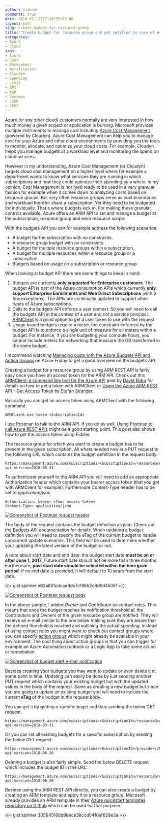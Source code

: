 ```yaml
---
author: sjohner
comments: true
date: 2018-07-12T22:43:55+02:00
layout: post
slug: create-budget-for-resource-group
title: "Create budget for resource group and get notified in case of overspending"
categories:
- Azure
- Cloud
tags:
- Azure
- Cost
- Management
- Notification
- Cloudyn
- Spending
- Limit
- API
- ARM
- Postman
- JSON
- REST
---
```


Azure (or any other cloud) customers normally are very interested in how much money a given project or application is burning. Microsoft provides multiple instruments to manage cost including [Azure Cost Management](https://azure.microsoft.com/en-us/services/cost-management/) (powered by Cloudyn). Azure Cost Management can help you to manage cost for your Azure and other cloud environments by providing you the tools to monitor, allocate, and optimize your cloud costs. For example, Cloudyn helps you manage budgets at a workload level and monitoring the spend on cloud services.

However in my understanding, Azure Cost Management (or Cloudyn) targets cloud cost management on a higher level where for example a department wants to know what services they are running in which subscriptions and how they could optimize their spending as a whole. In my opinion, Cost Management is not (yet) ready to be used in a very granular fashion for example when it comes down to analyzing costs based on resource groups. But very often resource groups serve as cost boundaries and workload therefor share a subscription. Yet they need to be budgeted for individually. That's where budgets kick in. For making these granular controls available, Azure offers an ARM API to set and manage a budget at the subscription, resource group and even resource scope. 

With the budgets API you can for example address the following scenarios:

* A budget for the subscription with no constraints.
* A resource group budget with no constraints.
* A budget for multiple resource groups within a subscription.
* A budget for multiple resources within a resource group or a subscription.
* Budgets based on usage on a subscription or resource group.

When looking at budget API there are some things to keep in mind:

1. Budgets are currently __only supported for Enterprise customers__. The budget API is part of the Azure consumption APIs which currently __only support Enterprise Enrollments and Web Direct Subscriptions__ (with a few exceptions). The APIs are continually updated to support other types of Azure subscriptions.
2. Calls to the budgets API enforce a user context. So you will need to call the budgets API in the context of a user and not a service principal. [ARMClient](http://blog.davidebbo.com/2015/01/azure-resource-manager-client.html) is a good option to get a user token to use with the request
3. Usage based budgets require a meter, the constraint enforced by the budget API is to enforce a single unit of measure for all meters within a budget. For instance, if you are budgeting your compute hours, you cannot include meters for networking that measure the GB transferred in the same budget.

I recommend watching [Managing costs with the Azure Budgets API and Action Groups](https://channel9.msdn.com/Shows/Azure-Friday/Managing-costs-with-the-Azure-Budgets-API-and-Action-Groups) on Azure Friday to get a good overview on the budgets API.

Creating a budget for a resource group by using ARM REST API is fairly easy once you have an access token for the ARM API. Check out this [ARMClient: a command line tool for the Azure API](http://blog.davidebbo.com/2015/01/azure-resource-manager-client.html) post by [David Ebbo](https://twitter.com/davidebbo) for details on how to get a token with ARMClient or [Using the Azure ARM REST API – Get Access Token](https://blogs.technet.microsoft.com/stefan_stranger/2016/10/21/using-the-azure-arm-rest-apin-get-access-token/) by [Stefan Stranger](https://twitter.com/sstranger).

Basically you can get an access token using ARMClient with the following command.

```
ARMClient.exe token <SubscriptionId>
```

I use [Postman](https://www.getpostman.com/) to talk to the ARM API. If you do as well, [Using Postman to call Azure REST APIs](https://blogs.msdn.microsoft.com/benjaminperkins/2017/01/03/using-postman-to-call-azure-rest-apis/) might be a good starting point. This post also shows how to get the access token using Fiddler.

The resource group for which you want to create a budget has to be present in the given subscription. All whats needed now is a PUT request to the following URL which contains the budget definition in the request body.

```
https://management.azure.com/subscriptions/<SubscriptionId>/resourceGroups/<RGname>/providers/Microsoft.Consumption/budgets/mybudget?api-version=2018-03-31
```

To authenticate yourself to the ARM API you will need to add an appropriate Authorization header which contains your bearer access token (that you got with ARMClient for example). Furthermore Content-Type header has to be set to _application/json_

```
Authorization: bearer <Your access token>
Content-Type: application/json
```

[![Screenshot of Postman request header](/images/budget-postman-header.png)](/images/budget-postman-header.png)

The body of the request contains the budget definition as json. Check out the [Budgets API documentation](https://docs.microsoft.com/en-us/rest/api/consumption/budgets) for details. When updating a budget definition you will need to specify the eTag of the current budget to handle concurrent update scenarios. This field will be used to determine whether your updating the latest version of the budget or not.

A note about start date and end date: the budget start date __must be on or after June 1, 2017__. Future start date should not be more than three months. Furthermore, __past start date should be selected within the time grain period__. If no end date is provided, it will default to 10 years from the start date.

{{< gist sjohner e62a851cdcae8dc7c198b2c8d9d3505f >}}

[![Screenshot of Postman request body](/images/budget-postman-body.png)](/images/budget-postman-body.png)

In the above sample, I added _Owner_ and _Contributor_ as contact roles. This means that once the budget reaches its notification threshold all the Contributors and Owners of the given resource group are notified. They will receive an e-mail similar to the one below making sure they are aware that the defined threshold is reached and outlining the actual spending. Instead of using contact roles you might want to check out contact groups where you can specify [action groups](https://docs.microsoft.com/en-us/azure/monitoring-and-diagnostics/monitoring-action-groups) which might already be available in your environment. The cool thing about action groups is that you can trigger for example an Azure Automation runbook or a Logic App to take some action or remediation.

[![Screenshot of budget alert e-mail notification](/images/budget-alert-notification.png)](/images/budget-alert-notification.png)

Besides creating your budgets you may want to update or even delete it at some point in time. Updating can easily be done by just sending another PUT request which contains your existing budget but with the updated values in the body of the request. Same as creating a new budget but since you are going to update an existing budget you will need to include the current __eTag__ of the budget in the request body.

You can get it by getting a specific buget and thus sending the below GET request.

```
https://management.azure.com/subscriptions/<SubscriptionId>/resourceGroups/<RGname>/providers/Microsoft.Consumption/budgets/mybudget?api-version=2018-03-31
```

Or you can list all existing budgets for a specific subscription by sending the below GET request:

```
https://management.azure.com/subscriptions/<SubscriptionId>/providers/Microsoft.Consumption/budgets?api-version=2018-06-30
```

Deleting a budget is also fairly simple. Send the below DELETE request which includes the budget ID in the URL:

```
https://management.azure.com/subscriptions/<SubscriptionId>/resourceGroups/<RGname>/providers/Microsoft.Consumption/budgets/mybudget?api-version=2018-06-30
```

Besides using the ARM REST API directly, you can also create a budget by creating an ARM template and apply it to a resource group. Microsoft already provides an ARM template in their [Azure quickstart templates repository on Github](https://github.com/Azure/azure-quickstart-templates/tree/master/create-budget) which can be used for that purpose.

{{< gist sjohner 305945169b9bece38ccd0416af829e3a >}}

